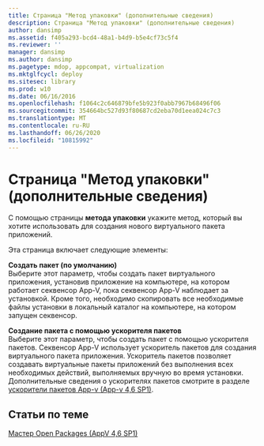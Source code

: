 ```yaml
---
title: Страница "Метод упаковки" (дополнительные сведения)
description: Страница "Метод упаковки" (дополнительные сведения)
author: dansimp
ms.assetid: f405a293-bcd4-48a1-b4d9-b5e4cf73c5f4
ms.reviewer: ''
manager: dansimp
ms.author: dansimp
ms.pagetype: mdop, appcompat, virtualization
ms.mktglfcycl: deploy
ms.sitesec: library
ms.prod: w10
ms.date: 06/16/2016
ms.openlocfilehash: f1064c2c646879bfe5b923f0abb7967b68496f06
ms.sourcegitcommit: 354664bc527d93f80687cd2eba70d1eea024c7c3
ms.translationtype: MT
ms.contentlocale: ru-RU
ms.lasthandoff: 06/26/2020
ms.locfileid: "10815992"
---
```

# Страница "Метод упаковки" (дополнительные сведения)


С помощью страницы **метода упаковки** укажите метод, который вы хотите использовать для создания нового виртуального пакета приложений.

Эта страница включает следующие элементы:

<a href="" id="create-package--default-"></a>**Создать пакет (по умолчанию)**  
Выберите этот параметр, чтобы создать пакет виртуального приложения, установив приложение на компьютере, на котором работает секвенсор App-V, пока секвенсор App-V наблюдает за установкой. Кроме того, необходимо скопировать все необходимые файлы установки в локальный каталог на компьютере, на котором запущен секвенсор.

<a href="" id="create-package-using-a-package-accelerator"></a>**Создание пакета с помощью ускорителя пакетов**  
Выберите этот параметр, чтобы создать пакет с помощью ускорителя пакетов. Секвенсор App-V использует ускоритель пакетов для создания виртуального пакета приложения. Ускоритель пакетов позволяет создавать виртуальные пакеты приложений без выполнения всех необходимых действий, выполняемых вручную во время установки. Дополнительные сведения о ускорителях пакетов смотрите в разделе [ускорители пакетов App-v (App-v 4,6 SP1)](about-app-v-package-accelerators--app-v-46-sp1-.md).

## Статьи по теме


[Мастер Open Packages (AppV 4,6 SP1)](open-package-wizard---appv-46-sp1-.md)

 

 





